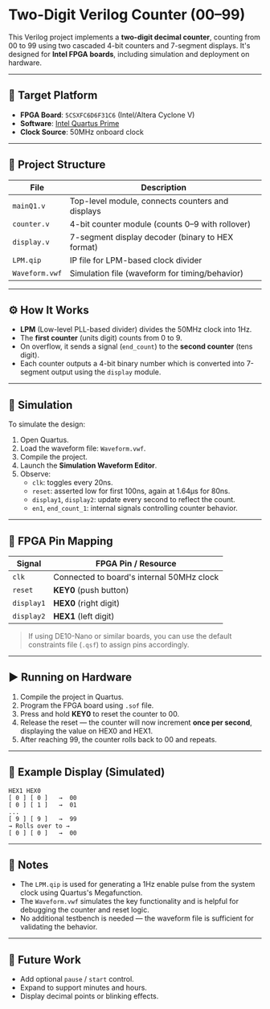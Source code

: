 # Two-Digit Verilog Counter (00–99)

This Verilog project implements a **two-digit decimal counter**, counting from 00 to 99 using two cascaded 4-bit counters and 7-segment displays. It's designed for **Intel FPGA boards**, including simulation and deployment on hardware.

---

## 🔧 Target Platform

- **FPGA Board**: `5CSXFC6D6F31C6` (Intel/Altera Cyclone V)
- **Software**: [Intel Quartus Prime](https://www.intel.com/content/www/us/en/software/programmable/quartus-prime/overview.html)
- **Clock Source**: 50MHz onboard clock

---

## 📁 Project Structure

| File              | Description                                     |
|-------------------|-------------------------------------------------|
| `mainQ1.v`        | Top-level module, connects counters and displays |
| `counter.v`       | 4-bit counter module (counts 0–9 with rollover) |
| `display.v`       | 7-segment display decoder (binary to HEX format) |
| `LPM.qip`         | IP file for LPM-based clock divider             |
| `Waveform.vwf`    | Simulation file (waveform for timing/behavior)  |

---

## ⚙️ How It Works

- **LPM** (Low-level PLL-based divider) divides the 50MHz clock into 1Hz.
- The **first counter** (units digit) counts from 0 to 9.
- On overflow, it sends a signal (`end_count`) to the **second counter** (tens digit).
- Each counter outputs a 4-bit binary number which is converted into 7-segment output using the `display` module.

---

## 🧪 Simulation

To simulate the design:

1. Open Quartus.
2. Load the waveform file: `Waveform.vwf`.
3. Compile the project.
4. Launch the **Simulation Waveform Editor**.
5. Observe:
   - `clk`: toggles every 20ns.
   - `reset`: asserted low for first 100ns, again at 1.64µs for 80ns.
   - `display1`, `display2`: update every second to reflect the count.
   - `en1`, `end_count_1`: internal signals controlling counter behavior.

---

## 🔌 FPGA Pin Mapping

| Signal       | FPGA Pin / Resource |
|--------------|---------------------|
| `clk`        | Connected to board's internal 50MHz clock |
| `reset`      | **KEY0** (push button) |
| `display1`   | **HEX0** (right digit) |
| `display2`   | **HEX1** (left digit)  |

> If using DE10-Nano or similar boards, you can use the default constraints file (`.qsf`) to assign pins accordingly.

---

## ▶️ Running on Hardware

1. Compile the project in Quartus.
2. Program the FPGA board using `.sof` file.
3. Press and hold **KEY0** to reset the counter to 00.
4. Release the reset — the counter will now increment **once per second**, displaying the value on HEX0 and HEX1.
5. After reaching 99, the counter rolls back to 00 and repeats.

---

## 📸 Example Display (Simulated)

```
HEX1 HEX0
[ 0 ] [ 0 ]   →  00
[ 0 ] [ 1 ]   →  01
...
[ 9 ] [ 9 ]   →  99
→ Rolls over to →
[ 0 ] [ 0 ]   →  00
```

---

## 📌 Notes

- The `LPM.qip` is used for generating a 1Hz enable pulse from the system clock using Quartus's Megafunction.
- The `Waveform.vwf` simulates the key functionality and is helpful for debugging the counter and reset logic.
- No additional testbench is needed — the waveform file is sufficient for validating the behavior.

---

## 📂 Future Work

- Add optional `pause` / `start` control.
- Expand to support minutes and hours.
- Display decimal points or blinking effects.
